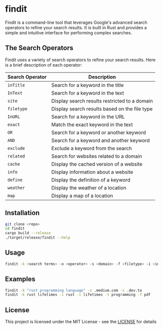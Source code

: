 # findit

Findit is a command-line tool that leverages Google's advanced search operators to refine your search results. It is built in Rust and provides a simple and intuitive interface for performing complex searches. 

## The Search Operators

Findit uses a variety of search operators to refine your search results. Here is a brief description of each operator:

| Search Operator | Description                                   |
| --------------- | --------------------------------------------- |
| `inTitle`       | Search for a keyword in the title             |
| `InText`        | Search for a keyword in the text              |
| `site`          | Display search results restricted to a domain |
| `filetype`      | Display search results based on the file type |
| `InURL`         | Search for a keyword in the URL               |
| `exact`         | Match the exact keyword in the text           |
| `OR`            | Search for a keyword or another keyword       |
| `AND`           | Search for a keyword and another keyword      |
| `exclude`       | Exclude a keyword from the search             |
| `related`       | Search for websites related to a domain       |
| `cache`         | Display the cached version of a website       |
| `info`          | Display information about a website           |
| `define`        | Display the definition of a keyword           |
| `weather`       | Display the weather of a location             |
| `map`           | Display a map of a location                   |

## Installation

```bash
git clone <repo>
cd findit
cargo build --release
./target/release/findit --help
```

## Usage

```bash
findit -k <search terms> -o <operator> -s <domain> -f <filetype> -i <inurl>
```

## Examples

```bash
findit -k "rust programming language" -s .medium.com -s .dev.to
findit -k rust lifetimes -i rust -i lifetimes -t programming -f pdf
```

## License

This project is licensed under the MIT License - see the [LICENSE](./LICENSE) for details